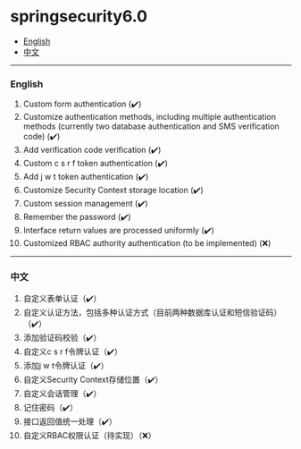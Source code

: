 # springsecurity6.0
- [English](#english)
- [中文](#中文)

---

### English

1. Custom form authentication (✔️)
2. Customize authentication methods, including multiple authentication methods (currently two database authentication and SMS verification code) (✔️)
3. Add verification code verification (✔️)
4. Custom c s r f token authentication (✔️)
5. Add j w t token authentication (✔️)
6. Customize Security Context storage location (✔️)
7. Custom session management (✔️)
8. Remember the password (✔️)
9. Interface return values are processed uniformly (✔️)
10. Customized RBAC authority authentication (to be implemented) (❌)

---

### 中文

1. 自定义表单认证（✔️）
2. 自定义认证方法，包括多种认证方式（目前两种数据库认证和短信验证码）（✔️）
3. 添加验证码校验（✔️）
4. 自定义c s r f令牌认证（✔️）
5. 添加j w t令牌认证（✔️）
6. 自定义Security Context存储位置（✔️）
7. 自定义会话管理（✔️）
8. 记住密码（✔️）
9. 接口返回值统一处理（✔️）
10. 自定义RBAC权限认证（待实现）（❌）
